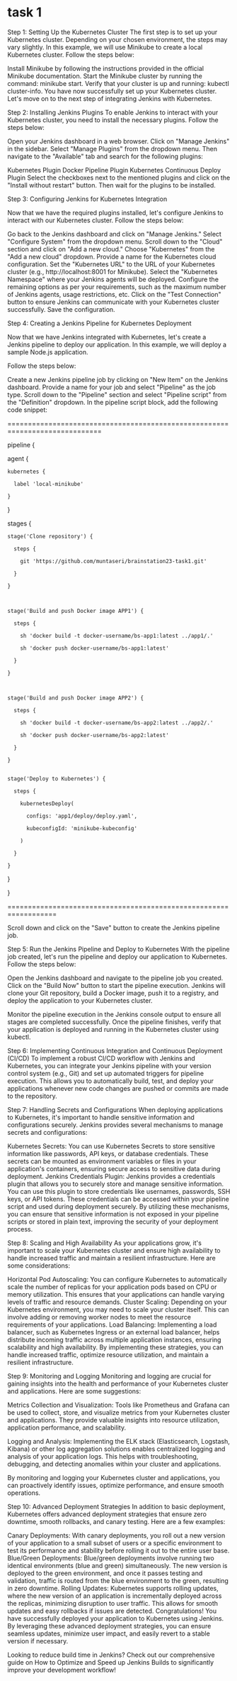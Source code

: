 # task 1

Step 1: Setting Up the Kubernetes Cluster
The first step is to set up your Kubernetes cluster. Depending on your chosen environment, the steps may vary slightly. In this example, we will use Minikube to create a local Kubernetes cluster. Follow the steps below:

Install Minikube by following the instructions provided in the official Minikube documentation.
Start the Minikube cluster by running the command: minikube start.
Verify that your cluster is up and running: kubectl cluster-info.
You have now successfully set up your Kubernetes cluster. Let's move on to the next step of integrating Jenkins with Kubernetes.




Step 2: Installing Jenkins Plugins
To enable Jenkins to interact with your Kubernetes cluster, you need to install the necessary plugins. Follow the steps below:

Open your Jenkins dashboard in a web browser.
Click on "Manage Jenkins" in the sidebar.
Select "Manage Plugins" from the dropdown menu.
Then navigate to the "Available" tab and search for the following plugins:

Kubernetes Plugin
Docker Pipeline Plugin
Kubernetes Continuous Deploy Plugin
Select the checkboxes next to the mentioned plugins and click on the "Install without restart" button. Then wait for the plugins to be installed.



Step 3: Configuring Jenkins for Kubernetes Integration


Now that we have the required plugins installed, let's configure Jenkins to interact with our Kubernetes cluster. Follow the steps below:

Go back to the Jenkins dashboard and click on "Manage Jenkins."
Select "Configure System" from the dropdown menu.
Scroll down to the "Cloud" section and click on "Add a new cloud."
Choose "Kubernetes" from the "Add a new cloud" dropdown.
Provide a name for the Kubernetes cloud configuration.
Set the "Kubernetes URL" to the URL of your Kubernetes cluster (e.g., http://localhost:8001 for Minikube).
Select the "Kubernetes Namespace" where your Jenkins agents will be deployed.
Configure the remaining options as per your requirements, such as the maximum number of Jenkins agents, usage restrictions, etc.
Click on the "Test Connection" button to ensure Jenkins can communicate with your Kubernetes cluster successfully.
Save the configuration.



Step 4: Creating a Jenkins Pipeline for Kubernetes Deployment


Now that we have Jenkins integrated with Kubernetes, let's create a Jenkins pipeline to deploy our application. In this example, we will deploy a sample Node.js application.

Follow the steps below:

Create a new Jenkins pipeline job by clicking on "New Item" on the Jenkins dashboard.
Provide a name for your job and select "Pipeline" as the job type.
Scroll down to the "Pipeline" section and select "Pipeline script" from the "Definition" dropdown.
In the pipeline script block, add the following code snippet:





=============================================================================

pipeline {

  agent {

    kubernetes {

      label 'local-minikube'

    }

  }

  

  stages {

    stage('Clone repository') {

      steps {

        git 'https://github.com/muntaseri/brainstation23-task1.git'

      }

    }

    

    stage('Build and push Docker image APP1') {

      steps {

        sh 'docker build -t docker-username/bs-app1:latest ../app1/.'

        sh 'docker push docker-username/bs-app1:latest'

      }

    }

    
    
    stage('Build and push Docker image APP2') {

      steps {

        sh 'docker build -t docker-username/bs-app2:latest ../app2/.'

        sh 'docker push docker-username/bs-app2:latest'

      }

    }


    stage('Deploy to Kubernetes') {

      steps {

        kubernetesDeploy(

          configs: 'app1/deploy/deploy.yaml',

          kubeconfigId: 'minikube-kubeconfig'

        )

      }

    }

  }

}



==================================================================




Scroll down and click on the "Save" button to create the Jenkins pipeline job.


Step 5: Run the Jenkins Pipeline and Deploy to Kubernetes
With the pipeline job created, let's run the pipeline and deploy our application to Kubernetes. Follow the steps below:

Open the Jenkins dashboard and navigate to the pipeline job you created.
Click on the "Build Now" button to start the pipeline execution.
Jenkins will clone your Git repository, build a Docker image, push it to a registry, and deploy the application to your Kubernetes cluster.

Monitor the pipeline execution in the Jenkins console output to ensure all stages are completed successfully. Once the pipeline finishes, verify that your application is deployed and running in the Kubernetes cluster using kubectl.




Step 6: Implementing Continuous Integration and Continuous Deployment (CI/CD)
To implement a robust CI/CD workflow with Jenkins and Kubernetes, you can integrate your Jenkins pipeline with your version control system (e.g., Git) and set up automated triggers for pipeline execution. This allows you to automatically build, test, and deploy your applications whenever new code changes are pushed or commits are made to the repository.

Step 7: Handling Secrets and Configurations
When deploying applications to Kubernetes, it's important to handle sensitive information and configurations securely. Jenkins provides several mechanisms to manage secrets and configurations:

Kubernetes Secrets: You can use Kubernetes Secrets to store sensitive information like passwords, API keys, or database credentials. These secrets can be mounted as environment variables or files in your application's containers, ensuring secure access to sensitive data during deployment.
Jenkins Credentials Plugin: Jenkins provides a credentials plugin that allows you to securely store and manage sensitive information. You can use this plugin to store credentials like usernames, passwords, SSH keys, or API tokens. These credentials can be accessed within your pipeline script and used during deployment securely.
By utilizing these mechanisms, you can ensure that sensitive information is not exposed in your pipeline scripts or stored in plain text, improving the security of your deployment process.

Step 8: Scaling and High Availability
As your applications grow, it's important to scale your Kubernetes cluster and ensure high availability to handle increased traffic and maintain a resilient infrastructure. Here are some considerations:

Horizontal Pod Autoscaling: You can configure Kubernetes to automatically scale the number of replicas for your application pods based on CPU or memory utilization. This ensures that your applications can handle varying levels of traffic and resource demands.
Cluster Scaling: Depending on your Kubernetes environment, you may need to scale your cluster itself. This can involve adding or removing worker nodes to meet the resource requirements of your applications.
Load Balancing: Implementing a load balancer, such as Kubernetes Ingress or an external load balancer, helps distribute incoming traffic across multiple application instances, ensuring scalability and high availability.
By implementing these strategies, you can handle increased traffic, optimize resource utilization, and maintain a resilient infrastructure.

Step 9: Monitoring and Logging
Monitoring and logging are crucial for gaining insights into the health and performance of your Kubernetes cluster and applications. Here are some suggestions:

Metrics Collection and Visualization: Tools like Prometheus and Grafana can be used to collect, store, and visualize metrics from your Kubernetes cluster and applications. They provide valuable insights into resource utilization, application performance, and scalability.

Logging and Analysis: Implementing the ELK stack (Elasticsearch, Logstash, Kibana) or other log aggregation solutions enables centralized logging and analysis of your application logs. This helps with troubleshooting, debugging, and detecting anomalies within your cluster and applications.

By monitoring and logging your Kubernetes cluster and applications, you can proactively identify issues, optimize performance, and ensure smooth operations.

Step 10: Advanced Deployment Strategies
In addition to basic deployment, Kubernetes offers advanced deployment strategies that ensure zero downtime, smooth rollbacks, and canary testing. Here are a few examples:

Canary Deployments: With canary deployments, you roll out a new version of your application to a small subset of users or a specific environment to test its performance and stability before rolling it out to the entire user base.
Blue/Green Deployments: Blue/green deployments involve running two identical environments (blue and green) simultaneously. The new version is deployed to the green environment, and once it passes testing and validation, traffic is routed from the blue environment to the green, resulting in zero downtime.
Rolling Updates: Kubernetes supports rolling updates, where the new version of an application is incrementally deployed across the replicas, minimizing disruption to user traffic. This allows for smooth updates and easy rollbacks if issues are detected.
Congratulations! You have successfully deployed your application to Kubernetes using Jenkins. By leveraging these advanced deployment strategies, you can ensure seamless updates, minimize user impact, and easily revert to a stable version if necessary.

Looking to reduce build time in Jenkins? Check out our comprehensive guide on How to Optimize and Speed up Jenkins Builds to significantly improve your development workflow!


